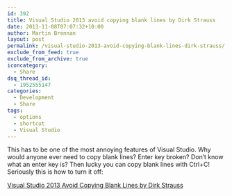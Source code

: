 ```yaml
---
id: 392
title: Visual Studio 2013 avoid copying blank lines by Dirk Strauss
date: 2013-11-08T07:07:32+10:00
author: Martin Brennan
layout: post
permalink: /visual-studio-2013-avoid-copying-blank-lines-dirk-strauss/
exclude_from_feed: true
exclude_from_archive: true
iconcategory:
  - Share
dsq_thread_id:
  - 1952555147
categories:
  - Development
  - Share
tags:
  - options
  - shortcut
  - Visual Studio
---
```

This has to be one of the most annoying features of Visual Studio. Why would anyone ever need to copy blank lines? Enter key broken? Don’t know what an enter key is? Then lucky you can copy blank lines with Ctrl+C! Seriously this is how to turn it off:

[Visual Studio 2013 Avoid Copying Blank Lines by Dirk Strauss](http://www.dirkstrauss.com/visual-studio-2013-2/visual-studio-2013-avoid-copying-blank-lines#.UnwAK84W3Kk)
